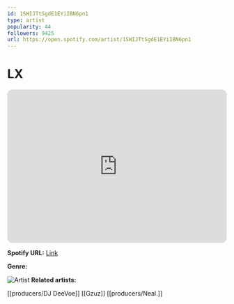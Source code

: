 ```yaml
---
id: 1SWIJTtSgdE1EYiIBN6pn1
type: artist
popularity: 44
followers: 9425
url: https://open.spotify.com/artist/1SWIJTtSgdE1EYiIBN6pn1
---
```

# LX

<iframe style="border-radius:12px" src="https://open.spotify.com/embed/artist/1SWIJTtSgdE1EYiIBN6pn1" width="100%" height="352" frameBorder="0" allowfullscreen="" allow="autoplay; clipboard-write; encrypted-media; fullscreen; picture-in-picture" loading="lazy"></iframe>

**Spotify URL:** [Link](https://open.spotify.com/artist/1SWIJTtSgdE1EYiIBN6pn1)

**Genre:** 

![Artist](https://i.scdn.co/image/ab67616d0000b273918c1f4bf206937a9f4f6707)
**Related artists:**

[[producers/DJ DeeVoe]]
[[Gzuz]]
[[producers/Neal.]]

